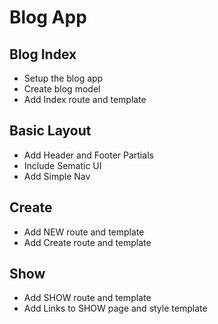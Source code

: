 # Blog App

## Blog Index
* Setup the blog app
* Create blog model
* Add Index route and template

## Basic Layout
* Add Header and Footer Partials
* Include Sematic UI
* Add Simple Nav

## Create
* Add NEW route and template
* Add Create route and template

## Show
* Add SHOW route and template
* Add Links to SHOW page and style template